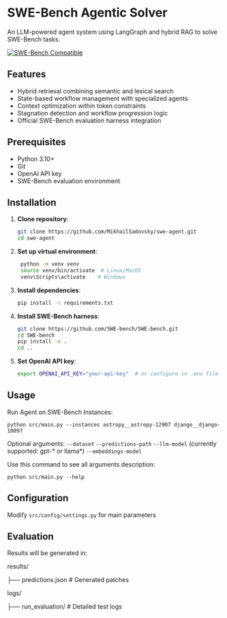 # SWE-Bench Agentic Solver

An LLM-powered agent system using LangGraph and hybrid RAG to solve SWE-Bench tasks.

[![SWE-Bench Compatible](https://img.shields.io/badge/SWE--Bench-Verified-blue)](https://github.com/SWE-bench/SWE-bench)

## Features

- Hybrid retrieval combining semantic and lexical search
- State-based workflow management with specialized agents
- Context optimization within token constraints
- Stagnation detection and workflow progression logic
- Official SWE-Bench evaluation harness integration

## Prerequisites

- Python 3.10+
- Git
- OpenAI API key
- SWE-Bench evaluation environment

## Installation

1. **Clone repository**:
   ```bash
   git clone https://github.com/MikhailSadovsky/swe-agent.git
   cd swe-agent

2. **Set up virtual environment**:
   ```bash
    python -m venv venv
    source venv/bin/activate  # Linux/MacOS
    venv\Scripts\activate    # Windows

3. **Install dependencies**:
    ```bash
    pip install -r requirements.txt

4. **Install SWE-Bench harness**:
    ```bash
    git clone https://github.com/SWE-bench/SWE-bench.git
    cd SWE-bench
    pip install -e .
    cd ..

5. **Set OpenAI API key**:
    ```bash
    export OPENAI_API_KEY="your-api-key"  # or configure in .env file

## Usage

Run Agent on SWE-Bench Instances:

    
    python src/main.py --instances astropy__astropy-12907 django__django-10097

Optional arguments:
    `--dataset`
    `--predictions-path`
    `--llm-model` (currently supported: gpt-* or llama*)
    `--embeddings-model`

Use this command to see all arguments description:

    python src/main.py --help
## Configuration

Modify `src/config/settings.py` for main parameters

## Evaluation

Results will be generated in:

results/

├── predictions.json      # Generated patches

logs/

├── run_evaluation/      # Detailed test logs
